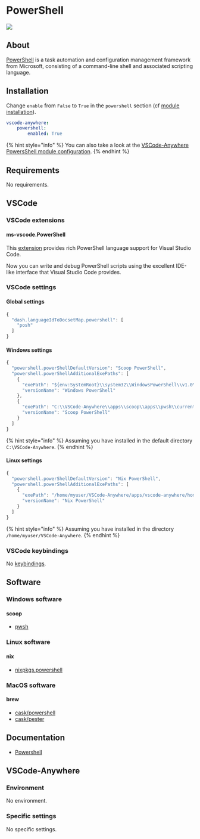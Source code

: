 # PowerShell

![](https://upload.wikimedia.org/wikipedia/commons/a/af/PowerShell_Core_6.0_icon.png)

## About

[PowerShell](https://docs.microsoft.com/en-us/powershell/) is a task automation and configuration management framework from Microsoft, consisting of a command-line shell and associated scripting language.

## Installation

Change `enable` from `False` to `True` in the `powershell` section \(cf [module installation](../install.md)\).

```yaml
vscode-anywhere:
    powershell:
        enabled: True
```

{% hint style="info" %}
You can also take a look at the [VSCode-Anywhere PowersShell module configuration](https://code.visualstudio.com/docs/languages/powershell).
{% endhint %}

## Requirements

No requirements.

## VSCode

### VSCode extensions

#### ms-vscode.PowerShell

This [extension](https://marketplace.visualstudio.com/items?itemName=ms-vscode.PowerShell) provides rich PowerShell language support for Visual Studio Code.

Now you can write and debug PowerShell scripts using the excellent IDE-like interface that Visual Studio Code provides.

### VSCode settings

#### Global settings

```javascript
{
  "dash.languageIdToDocsetMap.powershell": [
    "posh"
  ]
}
```

#### Windows settings

```javascript
{
  "powershell.powerShellDefaultVersion": "Scoop PowerShell",
  "powershell.powerShellAdditionalExePaths": [
    {
      "exePath": "${env:SystemRoot}\\system32\\WindowsPowerShell\\v1.0\\powershell.exe",
      "versionName": "Windows PowerShell"
    },
    {
      "exePath": "C:\\VSCode-Anywhere\\apps\\scoop\\apps\\pwsh\\current\\pwsh.exe",
      "versionName": "Scoop PowerShell"
    }
  ]
}
```

{% hint style="info" %}
Assuming you have installed in the default directory `C:\VSCode-Anywhere`.
{% endhint %}

#### Linux settings

```javascript
{
  "powershell.powerShellDefaultVersion": "Nix PowerShell",
  "powershell.powerShellAdditionalExePaths": [
    {
      "exePath": "/home/myuser/VSCode-Anywhere/apps/vscode-anywhere/home/.nix-profile/bin/pwsh",
      "versionName": "Nix PowerShell"
    }
  ]
}
```

{% hint style="info" %}
Assuming you have installed in the directory `/home/myuser/VSCode-Anywhere`.
{% endhint %}

### VSCode keybindings

No [keybindings](https://code.visualstudio.com/docs/getstarted/keybindings).

## Software <a id="software"></a>

### Windows software <a id="windows-software"></a>

#### scoop

* [pwsh](https://github.com/ScoopInstaller/Main/blob/master/bucket/pwsh.json)

### Linux software <a id="linux-software"></a>

#### nix

* [nixpkgs.powershell](https://nixos.org/nixos/packages.html?attr=powershell&channel=nixpkgs-unstable&query=powershell)

### MacOS software <a id="macos-software"></a>

#### brew <a id="brew-1"></a>

* [​cask/powershell](https://formulae.brew.sh/cask/powershell)
* [cask/pester](https://formulae.brew.sh/cask/pester)

## Documentation <a id="documentation"></a>

* [Powershell](https://github.com/Kapeli/feeds/blob/master/Powershell.xml)

## VSCode-Anywhere

### Environment

No environment.

### Specific settings

No specific settings.

